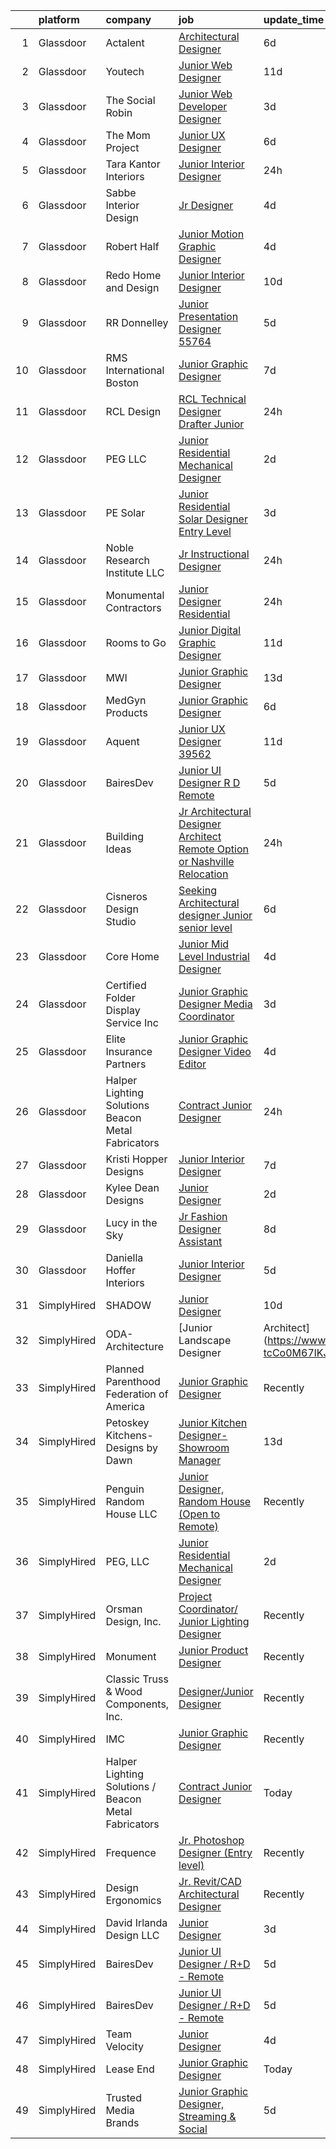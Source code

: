 

|    | platform    | company                                              | job                                                                                                                                                                                                                                                                                                                                                                                                                                                                                                                                                                                                                                                                                                                                                                                                                                                                                                                                                                                                                                                                                                                                                                                                                                                                                                                                                             | update_time   | location          |
|---:|:------------|:-----------------------------------------------------|:----------------------------------------------------------------------------------------------------------------------------------------------------------------------------------------------------------------------------------------------------------------------------------------------------------------------------------------------------------------------------------------------------------------------------------------------------------------------------------------------------------------------------------------------------------------------------------------------------------------------------------------------------------------------------------------------------------------------------------------------------------------------------------------------------------------------------------------------------------------------------------------------------------------------------------------------------------------------------------------------------------------------------------------------------------------------------------------------------------------------------------------------------------------------------------------------------------------------------------------------------------------------------------------------------------------------------------------------------------------|:--------------|:------------------|
|  1 | Glassdoor   | Actalent                                             | [Architectural Designer](https://www.glassdoor.com/partner/jobListing.htm?pos=130&ao=1110586&s=58&guid=000001837dd6e08c8948ba4875561d43&src=GD_JOB_AD&t=SR&vt=w&ea=1&cs=1_813ecff3&cb=1664263578120&jobListingId=1008150341778&cpc=2CAED5C921A5F994&jrtk=3-0-1gdutdo5ekcnq801-1gdutdo5ug2q5800-6ae825e4dc959fea--6NYlbfkN0ChYVx_I3yfZ_JDY3EFoivtqvi_stwnZ_kRt8Dowt_l_d1ydueao4NE-oUleRJ4yhh56wyBkL9KMuYlitjaLWE2ZZGiL3u7YuEwEDyA3KTh35aSuV1Sjr5EAzG_DLVdwJSqeRT_fzHcFtp7RRyVAaZASQZexhv3GCtAuiBPtKJgxG5S0YZhQePyVKTIO10pq_I0zTAnD5ockT4VAXzFrKZOqztQ4GGrfBa3chlXn8SHP9u1bBbrUJgq3MUxYsjhTWLB7-iXd1_HVDj7timMWfwf1kuwSqDIozTmxmhCTmscI3bPxO68YB8deQAATGlHhCNXG23apP5TZRx7E7mQF6VvXPqcwrLVKrd5scEuqeEwZKWPvS4RGLwVbHSWNQDkKOcgfCauRfj0jUKq3Anc6k8OJc0_5YlrBDW6PIIM91WXde1-8iLiA1_yvHeO8p_MtjXKA6dtxtuUZWJ4Ue7j5-Q4iK3FoIyfsOARyiAhvlJYrJpI59Cp9tDkZnuAWgBEGTtJJKxU8FC5oLz_RguyT_9T1sStLfKnaWFMcGFanFO2ho37wAB3VyigHKWYM2pFaSk8kwKqfrWdbbV-er7nn1xFIiw1VQ9Cb4AL3jiNNZ80l4eS_52jEb2YHrkQF_xpcxXOu9rq9oBzBcc3QzMefkupRg2e18VnGeG5WxMaH9Ov5a7wBmqg72IbPzOJ5yGCoqfU64medWae3Rdqf3qJ_Rp735IWJbtXY8v4Q8Yu8L4RzqdbNei0PINraVdWml-QY80ZNZNMqyyw91eNY3NfrOTwawcB1OU0vnM5jCvsXYDbdqPhHBqcwtbE06wAONseej9fisReIKar2DZ4gwjtcRBAOc0rj9es1u2q_JU7gLKkym15umupbTWDfjgEqCArSTxpkhaTFNmogptTAw4oojIG8cLr4jtKicqMNoLYkRHuAt8QrudiHTIJ26vssBqS4Zi2UAY-R1TH5dP_5mmCAGci9dN5M1JXGBU%3D) | 6d            | Seattle, WA       |
|  2 | Glassdoor   | Youtech                                              | [Junior Web Designer](https://www.glassdoor.com/partner/jobListing.htm?pos=126&ao=1110586&s=58&guid=000001837dd6e08c8948ba4875561d43&src=GD_JOB_AD&t=SR&vt=w&ea=1&cs=1_dc43bd37&cb=1664263578120&jobListingId=1008142144584&cpc=2CAED5C921A5F994&jrtk=3-0-1gdutdo5ekcnq801-1gdutdo5ug2q5800-d5ae73c5507a6bbd--6NYlbfkN0CIYR86DE_j-W8n_kiFTReRw2PfKLlNME9OJ7rpIZtr1-gBkTF8If_0sThYVhjyv9ymy3K17swNAuDIIYlCM6-kFv8Yg2cpTnUpYro4UIuruUCSwN2SbJi34sxCT12uaY519aMmi1tUohSzbVeajlGtKH6WZqrNjVsm2Gdr-ePEw0s-6KeKrWna9gec90NHC2coQk0H3Ghu1KtIsNxjShpcWJlwvPAuP-_aveCEz4ur-Usx1yrNOMMaGj3duqh56OaIzysJxaWTNpmpBBDQFfy9MZhSjCS9CwAFWZOR-2X1oKFyb379X0wlpT3Yqp1ndj3rzIYKHzkiX60fk98QVYNn2VyWFA9cMyEFgI2QVwxzypmYmBlIMpTTlWhsg7vVIJjSHOLP3OVJKCNm6tOvIRchrN3fdZ5WL6aBam3-zzfACfxFH9XcCzZXqX_49964kwVzHOirJJWFE5hrMGUwHjSaoidpB9_idiQ9UdKRIAPrd2-ZyfGWLGPaaL3mBIprKxs%3D)                                                                                                                                                                                                                                                                                                                                                                                                                                                                                                    | 11d           | Lisle, IL         |
|  3 | Glassdoor   | The Social Robin                                     | [Junior Web Developer Designer](https://www.glassdoor.com/partner/jobListing.htm?pos=117&ao=1110586&s=58&guid=000001837dd6e08c8948ba4875561d43&src=GD_JOB_AD&t=SR&vt=w&ea=1&cs=1_ce55f182&cb=1664263578119&jobListingId=1008158385207&cpc=FB7E4A1762AE5BEC&jrtk=3-0-1gdutdo5ekcnq801-1gdutdo5ug2q5800-a4700ca198d49a1e--6NYlbfkN0BVEiCwtio_zq3mOGmhG3aHdQny94tlzy-k67z9IkphDraalBvzlH_uzJy8THcCVP2waJSd3yiwSETxdtK4p7WGdYe6iEdQIgLTJgRkgtmaAG-Ira_mL4q6O-3H-ODYq0f377Ah1rO660J0oLi7zvjCMqIM9s-nWo1gLlJP3or2dewY9edJ01451bpvce_yHEf-5Yhug50NZt644rba2YhI6MgvOtQHNyoPXlD_ItzEzKAHA4aE_MEY_DKC8n9BrNnbqZbxfi3A93fcIBofmEsu4-NIRhY-cBQsxNDln46bcUL0fPhuqLe98ksjxoTFjyvNC5rFP8BJUlJBlmiAEaPXF_iAJSGoDf5qXsEKx2XFcbzqqGV1UXY39ufF4dBlmly-4X1qPt7u-M3uMsRBfv00J17hX_ZXIb1vDSC6ZjCfh50zR8vEq7H8CmOzRSTpvXDR88EPcR0j2UzKcPoB0Re9i884q-vGWQx8fXuSwPB1krb1KzbxtwzMuZuTPXzC-4_jhE7VMO89_0jpX-8sPpkC)                                                                                                                                                                                                                                                                                                                                                                                                                                                                        | 3d            | Dallas, TX        |
|  4 | Glassdoor   | The Mom Project                                      | [Junior UX Designer](https://www.glassdoor.com/partner/jobListing.htm?pos=128&ao=1110586&s=58&guid=000001837dd6e08c8948ba4875561d43&src=GD_JOB_AD&t=SR&vt=w&cs=1_b4471f16&cb=1664263578119&jobListingId=1008151603612&cpc=155EB9D5185558AF&jrtk=3-0-1gdutdo5ekcnq801-1gdutdo5ug2q5800-c912d4f4e83fe496--6NYlbfkN0BDp_epf89aHDQhKpPegNJQ_ldQpEFZQsM9OcONMGxWx6pU56EKHF58QjVdAUvn2gVSjmKyGigpfFgmHeZXmW-mEEDGE6Ox4CyQhyk1ortjrqXAufJxShNQZQOFiRnUk_rA3kCJbXHS5R_qRsiJkrmFgbrE1tOS-qpJBrhPsgGopv5IFQas8Nc-rZRAjxeHid_wrfVTzeOLrdDZs24mCaWYkYc3C7IGEYVKr3e_bDvkvGq5jebJ7L3RHR4cM2r_YlmolNRnOYa5rtuXpM_QtXy3zh5hc7ch7DsWg-Q3mJ7tHm5zJmLnWjvO3QlhoJM6u0N4sHJhqyON_EhiSQkCj38PRERC8UXw6ik_N1dayFicU3lBn96AJv5u5ixBRvkqFGGrP_rH-dRdIRw9DQfKQznJnjiTDnhGP_WiGBzxPWOwLomQl1S0fWNHKNhn3isoamRQ0CmX8BizSaU2Lmcqat55u8pqMjLAy1crJ_D6mTMBg0doBWO9M2kulBVw1Y7c5DubZALpD-xOWqMUunkxaOUa0oDdyt6RHJwKSTkCUPzcvXhGiLRkT7jYfcgnqBQZBO5rU9ZcoximAR5gu8-n7UZ9)                                                                                                                                                                                                                                                                                                                                                                                                                        | 6d            | Newport Beach, CA |
|  5 | Glassdoor   | Tara Kantor Interiors                                | [Junior Interior Designer](https://www.glassdoor.com/partner/jobListing.htm?pos=108&ao=1110586&s=58&guid=000001837dd6e08c8948ba4875561d43&src=GD_JOB_AD&t=SR&vt=w&ea=1&cs=1_231e470c&cb=1664263578117&jobListingId=1008163322110&cpc=DC9BC4DEE5BC1459&jrtk=3-0-1gdutdo5ekcnq801-1gdutdo5ug2q5800-92309ce1225da9b0--6NYlbfkN0Bzkuy17zoNwKMVjyusHhR7JNYo3SmelKzW8jp1Pa4Tk4P-4RjMLb07j6D2SSoYZxupW0dYsXVx5Z0Awj_RhnJdjwMH4rjphZAJZQYBKUnrLN3vqH8YlGVYBc8i9edxTU5QFwGWNMIdUnG6da7RCW6qrcwak_SvwEoqhTGxljwxb6Ro2MW5k4k99lwTx31EYGuTxz49pMbx1q6yil5kt3SdmY_zydPiMN5BcpyZLKQaod5QfYApuZVmvS2JU1CpXSq0RRO-Jet4jXZPM0ZE8isHMFE1yBdxhkrPc1k-OWXqBnLkIPn8CxCgEu2-m5kFhFaVKKVOhdozLVAwqIyrAwJDJBdD0fSy-JS8JYCRWEzOMH0Qz4gn-ATBBLO9K3mCm6QfqP5MT7rx2xeo9Pyy-M45lrXIaW3xQjIfsE6QZzbfr9ZrMyN-oN_PVL9Az-ngIsqUU06JOMQpMiD_am8AnqNFJzDvrqyJ6OUcpRxu_k6y1kPdKEVLKU_3dpADg9mTNgG_AUif-MY2PbL0sjGzq9Kd)                                                                                                                                                                                                                                                                                                                                                                                                                                                                             | 24h           | Scarsdale, NY     |
|  6 | Glassdoor   | Sabbe Interior Design                                | [Jr  Designer](https://www.glassdoor.com/partner/jobListing.htm?pos=119&ao=1110586&s=58&guid=000001837dd6e08c8948ba4875561d43&src=GD_JOB_AD&t=SR&vt=w&ea=1&cs=1_c8a18ee0&cb=1664263578119&jobListingId=1008156769715&cpc=32EE424DE2B657EB&jrtk=3-0-1gdutdo5ekcnq801-1gdutdo5ug2q5800-802a0a0d152a9f85--6NYlbfkN0AxIUIdYHsmumsVL_WhMqlGfzrHRwbNMdQZZVpzM1tR51ApzNbAFSCClQ29W9kso3dIsd_OqV0EOq_30SX-_NdrwFqohHWVdWC4O-SoO33JjqvdG3plnAv19beib3n14EIOF3z9Y7IAgZQTIuVfdGctRA7MosyNNRUgzkBjzgey2jAgKcnE_osz7TlWkmCPPqYwMc1z8PdzA6CiwQ7EmaLA1T7JOo7TLnQdwdnMBNRjBARd8FArePII-PJD2Gji589DIFQt37V8O4YmHWcefLZct4uMsDUxdcSWodDK4Ph2wWk5TWFvowHN-USGeSLn-OrFjSiP51CtECAaHFxK40pfAC5uw5aUO7cALGly81a4Zw7LZd2PjWqAKgJ8XrNEKOj0YNZkBdjwc7VZEHP2FFM1prQf-hmxLlOCgNCvTsk0mcQ4l9PnShGOgzbEVX4gHCJ51S_DWgOKnNre9XX51j4s7Y9wIt41rvet1JYa6LCk1kf0Lfn8qoTKIeUNp5Fjvzc%3D)                                                                                                                                                                                                                                                                                                                                                                                                                                                                                                           | 4d            | Nashville, TN     |
|  7 | Glassdoor   | Robert Half                                          | [Junior Motion Graphic Designer](https://www.glassdoor.com/partner/jobListing.htm?pos=129&ao=1110586&s=58&guid=000001837dd6e08c8948ba4875561d43&src=GD_JOB_AD&t=SR&vt=w&ea=1&cs=1_0b7b615b&cb=1664263578120&jobListingId=1008157147369&cpc=47CFDC01B3F81FAC&jrtk=3-0-1gdutdo5ekcnq801-1gdutdo5ug2q5800-ffff7d647b1a81a5--6NYlbfkN0CpzDdaQkua3np5pkmj49lKioZwmwxQ-yx5plwbYmV_My3ZZxK2JCK7y7YJJGYa-f7Ofk-uXnkD0wIKNxdKSTDZT-W7LOjtrW30Q5orhBb8K3k0N3yJdeve0q-jqeEkFfrYKhcMVkR1R7r1WDGgTDfvrYUCmR5qUX81GsADdhrptdr2_dHgEajbghHKJcW2qINZgfweBjt-yGduWf4X8ggok27DoNZwWuWFtlMuZGrelyvpsC4PcbmR5Fb89kUckcaJE4v8GQdXu8YOSgqHJYpMvVo_OtN-BVGfdlzutyfBP6Jsc8mijsjr5avTVykHy8WL1cpcIam_b3G9ukVzWNMIhtr1sB4MlbERuvHNC0g98wDEEw_tsUu8Xb8W6YeM7HcDCK6AeouVSUHKIMs17tWcpsmEzAV3Nzp3K91LnMEMF3oRurLi79sK_7qLh7Jq8lWBKMlC896jrDIpl5fZXRQjwVnlPWsojJdc8bJ9Z1CuEfkIfHDI1JPaTTP86QfaQAjDZo4AgskThdjDeYUXFEc_9Y4bMUDZ9b7C_AjU4sOlaztWyQfZXPGuxB3favcICT4mxOpgZ64zqg%3D%3D)                                                                                                                                                                                                                                                                                                                                                                                                           | 4d            | Atlanta, GA       |
|  8 | Glassdoor   | Redo Home and Design                                 | [Junior Interior Designer](https://www.glassdoor.com/partner/jobListing.htm?pos=101&ao=1110586&s=58&guid=000001837dd6e08c8948ba4875561d43&src=GD_JOB_AD&t=SR&vt=w&ea=1&cs=1_cb76ee6f&cb=1664263578115&jobListingId=1008145091301&cpc=3BDFD099D8AB9A68&jrtk=3-0-1gdutdo5ekcnq801-1gdutdo5ug2q5800-27b131564f567590--6NYlbfkN0BKgzQyzTF1Q9mOsR1amaS-juVGLjHt5Cdom-gEF9y-xaA6VVL5_C6wiD8IfYGf7161s0GItLI1HYe_j6cPtTMqBglxFuTYQ0Mc8sMCK7-dv90VjUlpQsL5mq3a1jLuQalQBHc_qf9qKU6nnHa9SuCbw_RM9yIuUd0fGdzNXWx_P3L4ZlimqP13mes8VxYYPFK-6TZo3oxgiIB9dMnJOL5pxDuFx8y9skyoTT8RWm-sIr0A1BNTWFk34FwSdo7vlFevcBv3_V14iqVaiOr6YHAyKnWAHb2ZX6vrq9zF4mqTHpSIOtM6RNjwEaS1bLrGgJM4j2UF6z1uLvqu156ImBrNHN6qjjFn5Dx8dwwgSX-mGmGItywm1evwYo_Wd0mCaNDtezxJqFJdFNh1Q2W-ZdYGR0caJamLeIWmGBLIKRmvUm-w0YCkwvZpyjDkOT1ESGwYsb_X9tWOIJk6_vPBzNmho5HSXyiJF-mjEUEJc3MDTCQjgJR3V9P_rrfagAUH1zyFiaoOikpH-ws9IXeZwfrX)                                                                                                                                                                                                                                                                                                                                                                                                                                                                             | 10d           | Nashville, TN     |
|  9 | Glassdoor   | RR Donnelley                                         | [Junior Presentation Designer   55764](https://www.glassdoor.com/partner/jobListing.htm?pos=115&ao=1110586&s=58&guid=000001837dd6e08c8948ba4875561d43&src=GD_JOB_AD&t=SR&vt=w&ea=1&cs=1_0e982683&cb=1664263578118&jobListingId=1008153852550&cpc=6FC5BA77C9A4CD78&jrtk=3-0-1gdutdo5ekcnq801-1gdutdo5ug2q5800-b7ddb6e65827fa45--6NYlbfkN0AD6XRjWzGsYkgq3cP_nmG8Ct3d_1eRbAqPP9NkOlY20LIafsXd39kZCKTtq2QNTOUo4UID47NiHQqqfRL7wR4oVwqsLIYnIEZs7TDVD5ZXBGM1_YH1ku1aaOQNRNq8dNWQk0YCwD8_buRHeIpdCamzeFP-cSx7JWGAZ6p-uIaM3jVIJkZfcy8rgXB--r4FAU9bMCgsFxasyaJP_DwOhuk952SVYwSj2mporukgdAwn8lG3HoZvDnDQCOoc6MLFQqV-aX7dHt600q1ZD7MHIRh5cZe9mKSD9Gm9oRriMykgfSnckzGeofDso3p8wyB7bymSe0GgX7Mkc4AXS6Hr2cjmQWkov4a9ld8xBruydg9sCfKld9XESs_cZL_cfQ-ChfYxQHhJau5--2atbVRG4Aft7NiplVsMXxjefVCuZbXjwTZ5RVzsn5CJ3W32ADA3iBY5SuEZTbHmJdB63GNVwtKzppOSiDc2LKVWTsXKLE8cRcd1SsTmuD4msccG2mm9aHe9itWTzWk16RUM5CXgJhM8g2xpJgSxJm4%3D)                                                                                                                                                                                                                                                                                                                                                                                                                                                   | 5d            | Phoenix, AZ       |
| 10 | Glassdoor   | RMS International Boston                             | [Junior Graphic Designer](https://www.glassdoor.com/partner/jobListing.htm?pos=111&ao=1110586&s=58&guid=000001837dd6e08c8948ba4875561d43&src=GD_JOB_AD&t=SR&vt=w&ea=1&cs=1_904c2b89&cb=1664263578117&jobListingId=1008148800174&cpc=3E251C7E648E8D76&jrtk=3-0-1gdutdo5ekcnq801-1gdutdo5ug2q5800-ca9356081083f44c--6NYlbfkN0BHIfC1zsKGIu0R3teaIu8liT7fbRNLaQeDQfcPJweUK3vTeD_DK7dPD5oU30TWVpranicL0-EhqwIxYTZjSviP-kjl32SA6e3iMdjEfGO2xtlEY0EEB8p5LJmH9qZpjsKI-xVm-5u6yzLEDez-zZX9gHK0-RnAB1fNv48EZbcPHG3Z8GXEc2WyhuWnRVCmRGojbpRcC0t8nGq7lbsDkxzZRLdkYSILYsZ484ZhQlX-G5Lc-B9_pV1aDbnCN30_nHArIipYQTHFIaRuL-YWEcR_K6QhODeNmv8MKrr8cw2MTCY15JyuVGDOMViNnHYS3ABtoMum49eZrhRKX7KDBuNZRn6dCK4nc9MRZmR_mePWW_pxMNRqq0pWGsgPqNv3R8r6J2kwbHuvPtGho0a8k5jpx80lTrK-hupXM0NSsrxEPSBJ6YAITN7pswOs3KVtyHg7dy9WNnjYiUfVaO9huQqZVtO-bMJqyckFVwPNlgHWR-UFvAF6Jx_TQ1NhHlOr0RcUfXSDnDvdEfuKGCuLXiVt)                                                                                                                                                                                                                                                                                                                                                                                                                                                                              | 7d            | Andover, MA       |
| 11 | Glassdoor   | RCL Design                                           | [RCL Technical Designer   Drafter   Junior](https://www.glassdoor.com/partner/jobListing.htm?pos=104&ao=1110586&s=58&guid=000001837dd6e08c8948ba4875561d43&src=GD_JOB_AD&t=SR&vt=w&ea=1&cs=1_1aa05dce&cb=1664263578116&jobListingId=1008163344577&cpc=608BEFD8E68346F1&jrtk=3-0-1gdutdo5ekcnq801-1gdutdo5ug2q5800-e560e4450cd0fe74--6NYlbfkN0BzyIYrTMR_AjNKh_kvAG8N613gtHPANQ3sdLTkrtBd-2J63-4kKu3uvjq0tfkdb5rkeSRZq4FEAHchn_3U7LM5ydeh54H4F__7mqyktD46r9tAyCp7N1oSAKlKZawqxhSCqyV06akHgzXHPiCOEP5IU97Kxe61Cew7RyKckU3NwJybJQ496DN9rH0cLJjzpLvU8ahGZp0Cbs4qUkOA67bPTFYqhZnpCBH1ER5ywZb-dkywjf1kmKN83NmV0VR9e6579U_poOg23SJkuccxQrpFvn_SI6J88N4oVGx9dbA4e2fLTH31RobjQOspg5MByq_OdFTUGN9umX2isPct1cpyfQSikgJVKR-Dg9phdHsLeHjBesyzASZgdqJ-zuQZRh68yUGR7ZQIy0G72PcAMWKMGWUDBkEHcPl5P0RIG7-SkXpgJARU9tlvEg62lpBej4pmSpiIzjKZ2RXSDHlGtzk_Rr58oCtDg7nFSszltdeo9Y0j_IG6ziUIc8rnsJpfEQVxlBVUOXA6Wl1FEhsG3zDe)                                                                                                                                                                                                                                                                                                                                                                                                                                                            | 24h           | Seattle, WA       |
| 12 | Glassdoor   | PEG  LLC                                             | [Junior Residential Mechanical Designer](https://www.glassdoor.com/partner/jobListing.htm?pos=107&ao=1110586&s=58&guid=000001837dd6e08c8948ba4875561d43&src=GD_JOB_AD&t=SR&vt=w&ea=1&cs=1_b0be06ba&cb=1664263578116&jobListingId=1008159795021&cpc=7F925F5888094D6A&jrtk=3-0-1gdutdo5ekcnq801-1gdutdo5ug2q5800-52592ec3dd3a9fbc--6NYlbfkN0Bl_RD1BvZd21MySKotSpOIGYuChdo3SYsh-NCBINrybEBJ-xdGMWvketnvR7dqTp5m9jcQQwJir7W_q0feF80R2MvjlMa3iPypTo32-6ieHHkfvjiZx4Vsb_MHS6xuIzXyI63AM1_Kw_GcvoDeio0_hd7dRpBdsnA9oEZ1hlN3GTfyvsTvH-xDthWt9s0ylTHTJYQgdVWROwBT9vn49Fyy7IBXWI_csnb8w2256tacGAF_7WSLml9_rGCDXo0td-OiStB1syEwPN8bfXJx70rS92P2VWenLf5ByPKzMWk1AWcN2iITw7ZjLPPm5koj_eQjeKLQt05E5LZ6PC58CeQvDSMc8_R8EWwGBDCIs8BL68Ud9bK5RDUP8yHpEzukS0eDywfrXktMBijjxfMN6Vy-FRrpZINBPFWKu6TTiR22vh6VuyerOv0zPtjlIvFb0HVzD2tF_J4TVGbPFAd3_LbjAEx7csdh_xwLLfI04GDJBPjdew9oaY3P0kwt9fk3WHrc_o8on1ltP3ncdMgmGTczbZ0wOvQSAob0YaEam4Pyw7a8qqCZyHus6gdpBhN8KQEaxYl75GcTgj3x2YrWaWbA)                                                                                                                                                                                                                                                                                                                                                                                               | 2d            | Fairfax, VA       |
| 13 | Glassdoor   | PE Solar                                             | [Junior Residential Solar Designer  Entry Level ](https://www.glassdoor.com/partner/jobListing.htm?pos=105&ao=1110586&s=58&guid=000001837dd6e08c8948ba4875561d43&src=GD_JOB_AD&t=SR&vt=w&ea=1&cs=1_111dfb04&cb=1664263578116&jobListingId=1008158780452&cpc=61559BE6E921F6BF&jrtk=3-0-1gdutdo5ekcnq801-1gdutdo5ug2q5800-7aee60b667811986--6NYlbfkN0BNiKZjcto2QsmWSs3Zb5fxUZ5g8xEYMXsN5B2qoLTMAgMjGHgVRH-4WP7KDhsUAlLTa2UZ38gXYG8m6F_35Nex8kWOO_-tWLY8xiWxkL4x53amJoXsS5WoIT2kLVLte6ak668cxHFIor3XtfMUjDCwf-w34X6Elucs3WwjglaDPgfrENXRQ1yArBRbgPm4KzYwyPECoY7lwOey1hd3T-TwtOQNJZlB1YbpOzHbXSL6yHQLLBAgyEH8wFVBN2gK152996CMnzNXZiUv9k-vkyEOIVSNJdbxAKz50x8azJicIkaphZ1QRcmtBhiGssps72NJ29B9BQnjJqVMCsDGwgbpL44GlCbB_4aSLljGcKqMn0mtXYT4uoo9Frr-QY5R4c7n8utNyYlR42vNRStOajQCTHdGhwhQ_AB8ZN4j9_Wf3aNl0JjxqVU-0EchJ65DHd3IVoHZVhWifwMnadz3yRH1AzH5wjFHGDqkVVxb06QdAGp1cnM6Tj5A3xq_ecOP_YzoUVlnqLKVgdXPCxqTQdEb0cpObXlNcFzqWLvJsIm0kvN44XvWtecx)                                                                                                                                                                                                                                                                                                                                                                                                                      | 3d            | Tempe, AZ         |
| 14 | Glassdoor   | Noble Research Institute  LLC                        | [Jr  Instructional Designer](https://www.glassdoor.com/partner/jobListing.htm?pos=121&ao=1110586&s=58&guid=000001837dd6e08c8948ba4875561d43&src=GD_JOB_AD&t=SR&vt=w&ea=1&cs=1_ecd1a93c&cb=1664263578119&jobListingId=1008163838555&cpc=9FFE37255B2C047E&jrtk=3-0-1gdutdo5ekcnq801-1gdutdo5ug2q5800-65b193a87c4184ad--6NYlbfkN0B77IjMi85O3fSRyFRx7hF5ozgaDuf9JHo1-2f8PsCqNuGpDFkZvKsbt5qOzKiAesFYP1aBmnLokcKx5Ke5_uZu5Xk0xHbLj34TxZ4JU3iBgQKXCX10ly4L8cRgEDKDAuYBxbnnz0_J3onhlTwpPUnu4Pfk44dY0kAQCl1I-zj2iAVBhJCMsxlzbjWXR0hHkeL4l2Qdh1ZopiBFMZsdCx1K04hqxhiu3Og_ptuGr431oUy-vsBtMfBKxi1vAXaFuUtSbdZzq0zcxm8AZZ8az8lIsrpW_CL0Xb1QmTiYN5f6ANThOKSNpBh2UZN8pIjKvG8wT9U-MyLg5Y7oKqkZ_ubfsRIwfREf7OTe5Z6xHx_TF1QssnpRjas1C1izocc_Y0o03bMSuVMb3qEdDbc5ZbqW4GB2zcr8g9-2IV9GtbjOr2w5T7_7mi6JaTzN_sHzMKLJ7c44IF7-GzheJ-uxftC-qsnGpYYc5PoWEAoZZkf57hYzCmVVqXVNr3CQayflj3hH8woIhRLEh2GIasrAvOSu)                                                                                                                                                                                                                                                                                                                                                                                                                                                                           | 24h           | Remote            |
| 15 | Glassdoor   | Monumental Contractors                               | [Junior Designer  Residential](https://www.glassdoor.com/partner/jobListing.htm?pos=112&ao=1110586&s=58&guid=000001837dd6e08c8948ba4875561d43&src=GD_JOB_AD&t=SR&vt=w&ea=1&cs=1_08cb9aa2&cb=1664263578118&jobListingId=1008163071716&cpc=FDA93C03AE7AED37&jrtk=3-0-1gdutdo5ekcnq801-1gdutdo5ug2q5800-30fea7ad54169ce2--6NYlbfkN0CUtbNglqxYUVTfco1bNyJwP9k4ArLccKKdd4sZqPIdJwvy6AHzznzXGuE_eoFwc2dMUNW1Hf2YCuwN8EDr3OKxpjHoMxhUYL2iUPIvRTESYogwxWkZY2ZeFrE5TWurBrjBjG7kE-_1th8m0OS8_ZmmyuN22l_tMY8kRH6eRc6ib_4EcfUj_A-zqOYD43Ih6g00i5GztVGKNzPtZoMD2wEs1yy5jqwKGwEHZDVce8fP-gBmcjQPKuLiB_bJostSn6A3y9-WPhKicoAnoMKQ5wAU8bFruVnbaiBUb2QPQYtNkek6XdOfOS3wjgBhqr10YvgkMRsDdpqSIplEvAEz-yvscQDJ_9i6pDalXI71NLXEpw8Y9h_2zodOmrgheaLxm3OKmSwvjmAA0D4eMOl7bcobZcGogy9Xjh7s3W1SbSwVOF4b5wAzZjtM1iUmn3aivIpos_NDD-1WzSSEzQP8JXgJbYB6MQuP33Pt7Fu7p9HiC2yeZmDdwF3zc8ZBq-Z0Kz2Ug4yfqHOQsQ%3D%3D)                                                                                                                                                                                                                                                                                                                                                                                                                                                                             | 24h           | Chantilly, VA     |
| 16 | Glassdoor   | Rooms to Go                                          | [Junior Digital Graphic Designer](https://www.glassdoor.com/partner/jobListing.htm?pos=125&ao=1110586&s=58&guid=000001837dd6e08c8948ba4875561d43&src=GD_JOB_AD&t=SR&vt=w&ea=1&cs=1_4db1b959&cb=1664263578119&jobListingId=1008143964759&cpc=AC285F3A3ECA6BB0&jrtk=3-0-1gdutdo5ekcnq801-1gdutdo5ug2q5800-513484cf8b2e4c4a--6NYlbfkN0DQkrWslipYdAKKBYyyAy12PZe5Qif844XZvzAwxKbcyIRxhdHaqMzJraSVoY3LdvauUZEWbnwVE8ToBUB2cKJJbPlaHbJyfpnVnxKBHSm_IEVCQlv7BX4AsCJJhHfZLy4zoEZBaGV49v2A-bK3e32X0mgbAIiBcRRUiGgDCOwr6OygGV586L0NFccQnJbBNQ_CikUSGV_b8QEZIUX9ok63UGQxyHRaJXs-0YXVgfhkCIXK1bbiUI0jlHC7CVBNTEd1v-3Z52Nhcjn2JLwC8taOK0KnNsHkEy5cLVOlJTVSpUNXDLtkluQLQwvOPr7D3mGz_0DNK2aDBmhtiPEJPn91wEoa7tdBa_LbzKbXQqyWYPfN62MW7bU_su1xQiv6KSEWtSk_MV2S7arDUio4-l7LNc5GdyDmz89xzg8SlLiddcTIW8UkghqcS4tDSbfDI0ChEKVNQ85AAkN2qVCrBkEH4ezmv1ewKct7VLIs7ipdBatdzYQKrYxCamQs2xuQRW0eZe4KfJ_1zji8O7SZotU8BEr-1fvj57zY6ShbjY9eUCX7imrP5PnD)                                                                                                                                                                                                                                                                                                                                                                                                                                      | 11d           | United States     |
| 17 | Glassdoor   | MWI                                                  | [Junior Graphic Designer](https://www.glassdoor.com/partner/jobListing.htm?pos=118&ao=1110586&s=58&guid=000001837dd6e08c8948ba4875561d43&src=GD_JOB_AD&t=SR&vt=w&ea=1&cs=1_dc96d76c&cb=1664263578118&jobListingId=1008136738366&cpc=B63DE67CBF13A213&jrtk=3-0-1gdutdo5ekcnq801-1gdutdo5ug2q5800-80280fc8e6f9ad5d--6NYlbfkN0DfhRLDY5E7BVY3xhBTAobuSaZ3WR2SqAJ-w4NHeQGDZ_V54dt5D1-9WlRFLeU8RqEMjBOw8351TRXzQyzY8WVC7QHypOCZEHJwmMQvRyHNe2wzz7Mw9q258_kOoaNsHfiZ9S_F0aMw6twn8NOczlGE8SMexJ1-AUv_XoHw_-p5ZuFbriU96H04G6CesF4Noq9c1XtaSooYS7VnVRmSolNyRAXnDo8VYzSgK4elh7uoiORiIRWIm65HL1ovOOwqA30DQhtIyMIQfmY5GQnc3lBw_e2A6-HnaHAqtoSSCXpeV5bdobn6Uybb5B0HzExJ-_nl3F7i2l7j4ix19oE7mYwMpzujfi_5-vgZT_IVb5leNjAavGyyUk_aQJNz4CM6MKe26-euYDiB5JKO60Q44_N0a0vggZpPfKgF3Tts0nj67psjDMJdxLkPDHWpkimP839q0dQPzuVPPxgHPi6Zp_gt5NiT9aNa20VVeWiD-J2pau7D_j64Iwtcylt1gd-VLCWcDhf2Fil1BxkXv4qRyDBY)                                                                                                                                                                                                                                                                                                                                                                                                                                                                              | 13d           | Houston, TX       |
| 18 | Glassdoor   | MedGyn Products                                      | [Junior Graphic Designer](https://www.glassdoor.com/partner/jobListing.htm?pos=116&ao=1110586&s=58&guid=000001837dd6e08c8948ba4875561d43&src=GD_JOB_AD&t=SR&vt=w&ea=1&cs=1_71c04974&cb=1664263578118&jobListingId=1008151771566&cpc=3DB599BF2F4828F0&jrtk=3-0-1gdutdo5ekcnq801-1gdutdo5ug2q5800-83f383e228e3d334--6NYlbfkN0AXgPBnfmyBUaToeAm2KseIYRE_P4CYPqdCSnpvnEByI5bJVWjtzG6L8_D6J9q053HouluPR6OGM-bzjeS_xEv277kKl1Rju5hWoz9emmpdZcz4QVVmeVGVjpBuRGeQghjDjQu3JsyTD4Npt1vDVY23pZqJfjMDFvaYBLKokOBISCXIn0G425oXAqPTztXCcmgz7d9Yxo8kN-Z-gzpwLIHzQxvHZ4qgiodZR2wRvd2OF07RuFmsFxGDTVuCL-FB4DUsNMoFRLnsKzT4JEzKNd2-XUHB6V7LAi5G9f7qqWmW_rA2ZpIhWIDxeQyj2Y20tbyZmq8mJB2Dl2VB4-DERx7uO7AYeKIXXiZfKaZd79OqUq6SJB0qvE4XTEpUx4V3QOOjM7ZeN8Az9Ya8ruC9cuwWYa-PBl7Hh1j8pgcMCKDV3AZABEZPx8vA7jsqKHABywb2iVvhhuCWy2qmZApErwQsekRLvizr8Z9YnUbOn3-Fchj1wEA-JEBVxmlGBlvx6rqBe5LQQ4svCw%3D%3D)                                                                                                                                                                                                                                                                                                                                                                                                                                                                                  | 6d            | Westmont, IL      |
| 19 | Glassdoor   | Aquent                                               | [Junior UX Designer   39562](https://www.glassdoor.com/partner/jobListing.htm?pos=127&ao=1110586&s=58&guid=000001837dd6e08c8948ba4875561d43&src=GD_JOB_AD&t=SR&vt=w&cs=1_fcc934d3&cb=1664263578119&jobListingId=1008143268343&cpc=3BA4CE39D5B5DEF5&jrtk=3-0-1gdutdo5ekcnq801-1gdutdo5ug2q5800-60d6663289edea4d--6NYlbfkN0DMrcEu7yrtATojKJA7cEzGQ3FdRGWLh0CZQInL4ECGI9gD0Wolx9R2EDT7B77c2cQMRQOZ1xQi8gwATJaMeFYXO-vAbsfBUomsQt7k-RDmrDJoQ113Qu_uPDp7nmZmS5hzAkgk13Cp27GhZwqqilOnjEifrkJUyaTiM-8FdwIlMjUqlaO9X9LRSKunWnAsCCSpKvKRMTlh4HP5cgy7Px4OQGm6aPi96z5h34hOWm5ccKlahK1S-B-U-ON4dbuAPbwB1lqgV62r2Bph6MU6oZeBW2GsgPFBJitPlfJsgfJZQvhIkExTD3EO4PsX4qM2M7u8tv4UpwlOYMrw_lNeCTGtI6gqx72JNfPEXF7g8E7G7g0ffp1Mq8VQw9_zqIUopjb2FAtpL9Ny6WTJSQx-APKyRaLzY4O5QDofqdCcYALo7aA9s1QT-7EHtSgD0rKW009eLTuggrrBQojVzSMGN6szZtx2pRKFyDI%3D)                                                                                                                                                                                                                                                                                                                                                                                                                                                                                                                                  | 11d           | Remote            |
| 20 | Glassdoor   | BairesDev                                            | [Junior UI Designer   R D   Remote](https://www.glassdoor.com/partner/jobListing.htm?pos=102&ao=1110586&s=58&guid=000001837dd6e08c8948ba4875561d43&src=GD_JOB_AD&t=SR&vt=w&cs=1_bc2786a7&cb=1664263578115&jobListingId=1008153488457&cpc=2CAED5C921A5F994&jrtk=3-0-1gdutdo5ekcnq801-1gdutdo5ug2q5800-22334d203f101bca--6NYlbfkN0BfEGkshao4EhrCCf7LYqKO8VNtf9vkQrewuI3DmTR_-G3zJxSBeo1ORWaJUaUR2cJI3o73wb8YKaLcgKq9WK8IYI59m15eV8vcglsZZ7ypdJc15E26d6NhZag-UM6mUgzEdNHISO5vO8yL995Y577DP1X9IU0A_Gw2Cg4aVT9LV9tARJf6xiWwkUmdzy3rAnO0z7GxPXteelpeBgF9zcjoPFjES8Rx1cSqToOP0baByqaOZjUn6OeEAJYp_OpjddA6koHNjKUmdsqPOHZABo2TTT1M8B1Ub9-k12X5Yh_sHu_0TZ9MJVmn8b2toHmLebrdioVA1qLi3BjV9qe9FYsu3os7fmjqtxIm2mpktCTgzz8VIhav0eOzkOoX1yf8NjBKvBNTyS9VGmcVtjOq7JLhc_Y4B7GM3MklyjZ0zdQv_32pRZ0cizaCWDorAfmEyZKH43Qd80CL0REGm-oIPQlaK0qoN0QTDmvVJhFOd29WixcZa8Tto3x76DmKThT9jIHgBStuhxzoWn0X7zwIoAkflynF3ImsAwsWeq3mOjQVFIs-payUdDapMX3IxZyUDwg6kHdM-n_nDFuV9ZDHWWCd)                                                                                                                                                                                                                                                                                                                                                                                                         | 5d            | Colon, PA         |
| 21 | Glassdoor   | Building Ideas                                       | [Jr  Architectural Designer Architect Remote Option or Nashville Relocation](https://www.glassdoor.com/partner/jobListing.htm?pos=123&ao=1110586&s=58&guid=000001837dd6e08c8948ba4875561d43&src=GD_JOB_AD&t=SR&vt=w&ea=1&cs=1_60775633&cb=1664263578119&jobListingId=1008163572595&cpc=F4EED0218A761C36&jrtk=3-0-1gdutdo5ekcnq801-1gdutdo5ug2q5800-3a5a34e2a084e04f--6NYlbfkN0BoeN8o2TtYIymYcGb3iHz_h7Kekt3ZVqOBcUvSGCcqpf3gzUKVVPL2BU2BGXtNI0V1XHDcQo9TozjBJ7BFJlq8j-Aw35FbXUPTC6_EZWVt-TA7knMa9YGQk5reAtaLfzS01RP_RMk1QjvxfzqXC_qNP4suToMrSCTBwSZAyXyOg03zp1DSY4Vz4z4wbGhOBSkwQY7eS0-4CxgM52-V8EP_xYWryrs6htd1aDj9MWX0xoHnLknClxmt-WptmmQ7UQHVSWvwJ1B9Eir6qhhN7m9fvzFpRNzefUVHPdqFrORQleERq_rolXjvFgdudWQJjgQhpSABFEIyGAudhuY5b62WBsyeeeDExT-oScQY8oK4horyeulHZaaAa565H1ob45zG4a3aZx8EbMQS90Yasg7FGOG11Fyc8QQmBe-gSeByA874teQQdxVBVZe2wV4IQfQb7W8c282EE72-xh_usu8YDfGyFdAmEebX3P5shMiJ0M2_rZCB-P1bCK9ZQEgT7uE%3D)                                                                                                                                                                                                                                                                                                                                                                                                                                             | 24h           | Remote            |
| 22 | Glassdoor   | Cisneros Design Studio                               | [Seeking Architectural designer   Junior   senior level](https://www.glassdoor.com/partner/jobListing.htm?pos=110&ao=1110586&s=58&guid=000001837dd6e08c8948ba4875561d43&src=GD_JOB_AD&t=SR&vt=w&ea=1&cs=1_14ee133e&cb=1664263578117&jobListingId=1008151498947&cpc=96F8E6828E6A41D1&jrtk=3-0-1gdutdo5ekcnq801-1gdutdo5ug2q5800-b125df1dba400af3--6NYlbfkN0ACTeRvGRFS6hadW-07x_K1RnsIE8OdH4tufuZ5eRAiXiBMjpttGdYmpUBpFlrjK_n5HXsoJl9r3WjHe722kUDb6haOLq_R7SRi3YWLl-Wb77H5e6Pljaj9e2xfnnUknpUuAquHqGx_31vT_s-GwqQ0SWvKmE5yTLWExmrzg4NqJf4-eCY6QY_fUiQ8GoFPIIpzg86Xi1LJSOjAhANSaWhblV1EU5OEm-j_CYQL0oErZJ6KeyvH9TlBQIa_eRX46k1fLszgKkT7rdC0vS4SeAQCtVvDLpYjPhcY6uBkWQNF8KQN6UAsbl9pduHxghgmOi-r8xvBHOmK6E1MKJOYyu0Bpj6yML0ccMboQ0ehqLGiemPRaiRGynhl-Tk-5pfeiVK-_Zs56dPPKzysd3eZkzzKDdKU46UGsiRLP7IUMxiPLSW8donAptTEKB2o8IolnPcAcblmBEcmR5qsJL664KHT7pCWo_zA00tXenViCFUMvOqAtipzEymDfOd270RdjgBn3i5EVXOiYkTjwpnHBYY2Rvo8v3QrpatzxwdtzSa70ylubnNGNRRI)                                                                                                                                                                                                                                                                                                                                                                                                               | 6d            | Houston, TX       |
| 23 | Glassdoor   | Core Home                                            | [Junior   Mid Level Industrial Designer](https://www.glassdoor.com/partner/jobListing.htm?pos=120&ao=1110586&s=58&guid=000001837dd6e08c8948ba4875561d43&src=GD_JOB_AD&t=SR&vt=w&ea=1&cs=1_72505d65&cb=1664263578119&jobListingId=1008156590778&cpc=1160948BCBA38B5B&jrtk=3-0-1gdutdo5ekcnq801-1gdutdo5ug2q5800-626ca36a7bdbee6d--6NYlbfkN0Bv3BuL00Aja834RgiiAmOpNJI9Ln7tSjVxl8MWezLy2sN4lrFKydtuizsZoCWwV-S61gF-1oUn-Sd3L1bXUnEZjAAehKd39JoA2NQorIcg3pjaG_zRYwsT_E7Z1Yei4bTmJpNx8OWpsNunDDt1K2xp2EHWLTOmpgv4VcUkZEJNQ-H1R7y6E5bwISB65b7405rvEY7izd6UfO3CH1tRUdPHne13j4BYT9toOxc8AThdTi1QviIx4AIcV_53x4Y8P6uYPbcjkj1A2eqgHo0H4YWHqrIqgQYP-KlBPNinVZgBt_Ody4ZioL0LT7-plu7fqnywoiw6esZWIbYK3rrJSDZkveyp80m05v1jEIs7_SwMM05BdZerX-nLio_mVrpW2BkFhX_PCc0lzvf8KIT-z2Hu-VylDQLvLWUxUOgSen66yd5B9G6aWLSlEr45Y4IUDMRhdTIq4eaGbTQJsk9gjJrecarBjRtBHv3EuIOZJz2XLI1o0F1dml5RH-UPrAqDfurQBCOc16SrKUD_AbiLm1NXm2eRUNNrBZY%3D)                                                                                                                                                                                                                                                                                                                                                                                                                                                 | 4d            | New York, NY      |
| 24 | Glassdoor   | Certified Folder Display Service  Inc                | [Junior Graphic Designer   Media Coordinator](https://www.glassdoor.com/partner/jobListing.htm?pos=124&ao=1110586&s=58&guid=000001837dd6e08c8948ba4875561d43&src=GD_JOB_AD&t=SR&vt=w&ea=1&cs=1_8883e6f0&cb=1664263578119&jobListingId=1008158524483&cpc=84DBBAA61F05C438&jrtk=3-0-1gdutdo5ekcnq801-1gdutdo5ug2q5800-56b46d394bb21d0b--6NYlbfkN0CLz3Ib64-A2xaiV-81_x4a2UupIVIuJaWJjY3PmCS2i42HYHsBSpSmYvwLt_-hbWurNso9oUbB6wEEQs08pSNyOeski164xbribHeftFPrIxakVaZ0wU8xble51ckqkhsEkDxz0FxqkmKrP7B9atyhBBM9ZoQDxmO2Q-TFGh8xmFEl2_3sAD1vE7hx814riVxyjGrKMyZWHZPtzkRSbOrskISLzjOt7B5hrNbpOfD62QKZ64UPcnZvo1Zy-8Vk8Uy9XqPUA2fmSg1ug8d0Q8gzcUiq5Eh4OPg02fCwTOda_CtSSaMiMahJ6ZlJCK5A3CyWozsdrgas2FB_XddJmtpIzJO18qxZsJ6nUJIVfSCxfBVmhZcjTFAnUVXAwAx85YV68zIoee9XHMmuYFG5Z5S4SBk0W5c6Eom2uEMj4xuxv_MWNPMTYlEgSlhouSdqUfsS2R2aIo8pzHLT-EzeqicNoW9VZsWbt_ukc0Ja2SHsemE56Xn9bsrZfHFWpUchQYmDoGBJW8i5-8womdM9AZ8gH5Xhp2W-8sA%3D)                                                                                                                                                                                                                                                                                                                                                                                                                                            | 3d            | Vista, CA         |
| 25 | Glassdoor   | Elite Insurance Partners                             | [Junior Graphic Designer Video Editor](https://www.glassdoor.com/partner/jobListing.htm?pos=109&ao=1110586&s=58&guid=000001837dd6e08c8948ba4875561d43&src=GD_JOB_AD&t=SR&vt=w&ea=1&cs=1_5758bc96&cb=1664263578117&jobListingId=1008156257847&cpc=61B26E8FEFFA679F&jrtk=3-0-1gdutdo5ekcnq801-1gdutdo5ug2q5800-fcf4d92ae67eb78b--6NYlbfkN0B4jp5mfsiLEiFpPCxOna81i2z6rJx9ZIZWhVZJ6SFnYXCWJwwq39Sv3lHM5G1NgYOv5q1BYs765I3Xs7qGWBVk9YreXvP3mLtX3p9fi1UrBdJ79-kNhXDl-YmTwiGz6H-AVG8HDcnrAIMhb8udyKwsgQDhQuhOWpfTF19UcSunc0v3Qx_NPLDNPgRs_BPKuKC2MHMbOdqQMG7w4lPXlhitXpxurAMMCjfNQyiOEORVW_PUryuVXFvn9uZp1SadNbSv6ArKkCs2enUo9Ct14tCy1goeh7_IDP9Hfo_KTx8_wd-AIJoiG9foxaWfIodN5mwoqR1XwWZmt0y54kONGes9jq6G4mv63IrUDsK8t3i6Ws0kLraD999wVCfFXbXYpmrKTYyQFXe1eEU7eoCgLSL1lhcMfLhk1pHSWy1UgoD99R8FMY0JkIoGl-SlAunhxI8DnqpqgAKCebENbcfTdnkj4be-Bk8WueaAhMU4QM75Hez2XqNhV94J_5GOzVDkNOvYM0B3RHEhgn0--a6IcXCY)                                                                                                                                                                                                                                                                                                                                                                                                                                                                 | 4d            | Palm Harbor, FL   |
| 26 | Glassdoor   | Halper Lighting Solutions   Beacon Metal Fabricators | [Contract Junior Designer](https://www.glassdoor.com/partner/jobListing.htm?pos=106&ao=1110586&s=58&guid=000001837dd6e08c8948ba4875561d43&src=GD_JOB_AD&t=SR&vt=w&ea=1&cs=1_573a08a0&cb=1664263578116&jobListingId=1008163113787&cpc=632C08DE5A4EA969&jrtk=3-0-1gdutdo5ekcnq801-1gdutdo5ug2q5800-17fe77e7cb0a102f--6NYlbfkN0Bo_CM2a8GgFIiw_-9fb5ug3xmG_MFCzpxBl7ntROtVZUFbZz-LXqZjiY8kVmZrnKocnOP3dT_CcygVabhrmubIBjO5GZ0AIipsP_re7_KqwuBPHbGcW2zxYS_Ju6323hRVVew0pKA3kJB9Rg5_nSF6ePl9HAA3YXLKlKymIDAQotbcjA-euK9dqTWg54yh7EAUw28NWx57eFIwGFpgBEo_VemRVgAZOG-J8cTvBSDOMY4Lp0vac_BkL399vqDOSETsn_f2nwjdTwMsSJ3Lby42tt_fx5jui4D8HDvUABIhEcgErLMl_NwBLRAxTbeMzBmtw1gXxATenYqYu41XBOv6XY7t9R0DDtS0e7BFmMBNqW-dAk2AkV7j5vQuJyIyyMP7iiw6GgdIMHOEsayXUyR_uxtASqGZmT_hKNdULTrik7nnCxoF-JuwvEuAtgftb7hrbQ_z-o5d6-z43Dc8J0qCf5UHhvVIv3PimQD7B_cOySIMvphCudcWw2VCOLcufpG5QAWgVTZnJQ%3D%3D)                                                                                                                                                                                                                                                                                                                                                                                                                                                                                 | 24h           | Cleveland, OH     |
| 27 | Glassdoor   | Kristi Hopper Designs                                | [Junior Interior Designer](https://www.glassdoor.com/partner/jobListing.htm?pos=114&ao=1110586&s=58&guid=000001837dd6e08c8948ba4875561d43&src=GD_JOB_AD&t=SR&vt=w&ea=1&cs=1_d3fb1404&cb=1664263578118&jobListingId=1008148911069&cpc=4D489A1B82E31BBF&jrtk=3-0-1gdutdo5ekcnq801-1gdutdo5ug2q5800-ea55ed7947372a12--6NYlbfkN0BKgzQyzTF1Q9mOsR1amaS-juVGLjHt5Cdom-gEF9y-xaA6VVL5_C6we8amCqxgyK4Clc2uzLOXztkVd4U-W7xM8sBX0YCdFty2J0ue_ZN8MQ75EdE4XjsOV3c9gOO3w2hclad8m8lYioA8vlW612UCi7rtwennpLNyx25gmCQViCVnSIUeIcTIodbn7nmfPf3NMrZG854HpQG0n5Te-MIg7N0W54lPD-a7hYDKDY2SVsaTLk6jAJqxuOOgiLrY2n9cqblxXQsPywNpO5aL5QhKWYQZf8RbGYXEsxT1G4G30l62_05dTFvyAjRKp2MISG9orb2ogd8E15GBTX0axcDuB7v_lL_zNA80wkC91oQrKn7KOb5UcMZ9LrLZ_wPv4YWoRN1o8agJCdSJkOgNPhrNcK9GWUdZ35E4UpXUw-Iw0CH44I1yVYB4eZrJIeCGzoLUMC_5TT8GRHOzIy9XnRER3mqsOg_ihIw7-MK2xI4L_7kehLcKY7HnrWGTl3XvFjuACiYr78MEdruV8Nu1C091)                                                                                                                                                                                                                                                                                                                                                                                                                                                                             | 7d            | Lewisville, TX    |
| 28 | Glassdoor   | Kylee Dean Designs                                   | [Junior Designer](https://www.glassdoor.com/partner/jobListing.htm?pos=103&ao=1110586&s=58&guid=000001837dd6e08c8948ba4875561d43&src=GD_JOB_AD&t=SR&vt=w&ea=1&cs=1_3a034feb&cb=1664263578115&jobListingId=1008159854486&cpc=E5CA8B5EFD9AC7B2&jrtk=3-0-1gdutdo5ekcnq801-1gdutdo5ug2q5800-fcfa0780f01d2a55--6NYlbfkN0Cp_WSJKd_Pz82imZmURPbhd3kYBsiZi4lpMLOH6vOlLB-LEcol-KST92eX56XseSu7_XRBgLNnsukvZSvayF_ibuyQRI24QrLIgeW_X0TIP-1c6XBOjUXYISGabDf_znZ3LIGyqdBdxLV8g6yeWLqNY_BrjwfwWYrcmDQFmiH78O87KxhNaJwXdVsXSk6s9_-ohiy-j-5xI4JO_0R2Jr6EThGmlwHmWoYovKDQcaioEIUbq0jCNXvA1SPmz3k84C-mg_fRWVqJ2duAR2SDeGQxpViZ7tElyHO4ZfeKP6X7qe7I9qjpBOEyus-28Pv2kKt8pIM6p4QSFxAnYRtLscBZhELuTxXHG06ivPq87pNstJVxfmArOXZK8U1AGhVQcvCQpPlQwKdvt-XY7vy0Etskz-8iEX77ShDEgVhQgjICeJ8RiFmd1R3mdOV1wtntinBqsVHbWD6t-JVMMAVGFtHihRad_jWELcZCCgysI3Zw_219tJWuIIQolL81xo6bUKeiku4jXGBde_ruA3eiTthQ)                                                                                                                                                                                                                                                                                                                                                                                                                                                                                      | 2d            | Las Vegas, NV     |
| 29 | Glassdoor   | Lucy in the Sky                                      | [Jr  Fashion Designer Assistant](https://www.glassdoor.com/partner/jobListing.htm?pos=113&ao=1110586&s=58&guid=000001837dd6e08c8948ba4875561d43&src=GD_JOB_AD&t=SR&vt=w&ea=1&cs=1_92ade2ca&cb=1664263578118&jobListingId=1008147164681&cpc=E521981D00147CE2&jrtk=3-0-1gdutdo5ekcnq801-1gdutdo5ug2q5800-796bb93a332d1981--6NYlbfkN0BKgzQyzTF1Q9mOsR1amaS-juVGLjHt5Cdom-gEF9y-xaA6VVL5_C6wy9W8Uj5Zikp325kTRIBkuZ1msLjPVnYLiq9yBpSKfemYsiXVCBTaer89HjAaczBuSundhgYEo5VQvnIaBAzSzHHRWCV2QUQzk5xkA6gfJXa36daY0QRkb7wapkJqon8PRYsXDSg4LqIWsuYGv8VC8z0Hk8mu451RmucFco4ZcvX0QwsWMi_AVTerDZ1cVYzfGVpAiXQgoKu7x2FAhff9QvC7YpzUgq5clgrFCixBdkhn4MQrIA5MhUTKBLeAm-nqrQOswD2QLyF4e8fShCpiy8iu1jEYLiRTv9_XP8pzDMOdYKwVOyQG9bgqpJaKEqbFp8-fn0x3GuVhVzm0Asr_OeGmudY7rTt6R7KwNyF7CQf9j_HqLuazB0LDImQ1ITi556_uU0EMgPCWXJvZQCpa-xErLB0rtIpcB6_vEwzBPkIbq9qMS79vPLfuhzutMnqbUVlHKqBdQBfPVqV95KYTBRWe4_3_X9Z8)                                                                                                                                                                                                                                                                                                                                                                                                                                                                       | 8d            | Los Angeles, CA   |
| 30 | Glassdoor   | Daniella Hoffer Interiors                            | [Junior Interior Designer](https://www.glassdoor.com/partner/jobListing.htm?pos=122&ao=1110586&s=58&guid=000001837dd6e08c8948ba4875561d43&src=GD_JOB_AD&t=SR&vt=w&ea=1&cs=1_10da410a&cb=1664263578119&jobListingId=1008153326068&cpc=AECEB822CA110EBC&jrtk=3-0-1gdutdo5ekcnq801-1gdutdo5ug2q5800-a7352e90bb0a282f--6NYlbfkN0DLxniXb9xd09bch3T7EymxCrgj1jiT2kSu__xrmi42oF4aisnIAhd1Tv0cKWfoNE5pHzykQG8RfJfjTIbwdk9-iMRiwIjTQfu7lVHJoOdMUSViuyGXvqVpdIpKEN4-FGyz1aSCNmVcdf-x1UXYqZDU8Y9XzZ9dGVakOGf6mFETWLJiRbIiu82ntozWR1ydA618bmxLkk0KXBTJWly3IpjmSAlzKWIUIxN_slBlzMo9TrJsNF-XwzeC31HC16J7DDr-7Z5EFUJ_80T0RNQcbvGI-Sz44xlPi2MO7PsIEIl8Re97go7QZ4ji6GAbo_7sCCKhaN2h_2xJpUGLAfBNedRlM0ek07JPsVb6OqBcRGN9CwoTXjeBVso7EX39uZu07RAnvVbKpr72Lkayu6kPLsXErZ2svwvJUP8UHGNZG6CgiRZM3FXjEv3byH997bbZGkwYu6xE4xHERHwH08jidXTPxuiqxHRahCKFwugY0C4sneJuN-MbXk5po2kddrhKJdh-Sjlu_d9_ot4V0O3XRcZg)                                                                                                                                                                                                                                                                                                                                                                                                                                                                             | 5d            | Springfield, NJ   |
| 31 | SimplyHired | SHADOW                                               | [Junior Designer](https://www.simplyhired.com/job/agjV5-y7l0QccSCnq658GZwD0W9D72p0vH3jw7aFomUueqQec7xVvQ?q=junior+designer)                                                                                                                                                                                                                                                                                                                                                                                                                                                                                                                                                                                                                                                                                                                                                                                                                                                                                                                                                                                                                                                                                                                                                                                                                                     | 10d           | New York, NY      |
| 32 | SimplyHired | ODA-Architecture                                     | [Junior Landscape Designer | Architect](https://www.simplyhired.com/job/aSBGM9YL85IxQqIRWGfRHh5WAjr01Ik-tcCo0M67lKJ8LvfbB_yWNg?q=junior+designer)                                                                                                                                                                                                                                                                                                                                                                                                                                                                                                                                                                                                                                                                                                                                                                                                                                                                                                                                                                                                                                                                                                                                                                                                               | Recently      | New York, NY      |
| 33 | SimplyHired | Planned Parenthood Federation of America             | [Junior Graphic Designer](https://www.simplyhired.com/job/iyGpgklOFiifAtfklAeLbN-xIBDOJVne8QSlrfymPg2QUOd8yADfuA?q=junior+designer)                                                                                                                                                                                                                                                                                                                                                                                                                                                                                                                                                                                                                                                                                                                                                                                                                                                                                                                                                                                                                                                                                                                                                                                                                             | Recently      | United States     |
| 34 | SimplyHired | Petoskey Kitchens- Designs by Dawn                   | [Junior Kitchen Designer- Showroom Manager](https://www.simplyhired.com/job/bBgCganqxhHUWIHHbG6LIz2kj7TjXarug96hiSAewXa31mDSMjPzGg?q=junior+designer)                                                                                                                                                                                                                                                                                                                                                                                                                                                                                                                                                                                                                                                                                                                                                                                                                                                                                                                                                                                                                                                                                                                                                                                                           | 13d           | Petoskey, MI      |
| 35 | SimplyHired | Penguin Random House LLC                             | [Junior Designer, Random House (Open to Remote)](https://www.simplyhired.com/job/YO9cGOA5iSYWX3EyHHyLnAzMZHKBXbpadUeaCXhwzvjdv53khg9dPA?q=junior+designer)                                                                                                                                                                                                                                                                                                                                                                                                                                                                                                                                                                                                                                                                                                                                                                                                                                                                                                                                                                                                                                                                                                                                                                                                      | Recently      | New York, NY      |
| 36 | SimplyHired | PEG, LLC                                             | [Junior Residential Mechanical Designer](https://www.simplyhired.com/job/yod3j4iyjOhKzuknSSNolAO4rI_U-XDuuE2GxMXRtFxPBvp5Eesp5Q?q=junior+designer)                                                                                                                                                                                                                                                                                                                                                                                                                                                                                                                                                                                                                                                                                                                                                                                                                                                                                                                                                                                                                                                                                                                                                                                                              | 2d            | Fairfax, VA       |
| 37 | SimplyHired | Orsman Design, Inc.                                  | [Project Coordinator/ Junior Lighting Designer](https://www.simplyhired.com/job/qeQqXzlfGbdfRBO0FwavW7yHx-gXlxjpMQ_3AE20XIiM4fiojX-q9Q?q=junior+designer)                                                                                                                                                                                                                                                                                                                                                                                                                                                                                                                                                                                                                                                                                                                                                                                                                                                                                                                                                                                                                                                                                                                                                                                                       | Recently      | Southampton, NY   |
| 38 | SimplyHired | Monument                                             | [Junior Product Designer](https://www.simplyhired.com/job/zeN9YpatO9K8WxNwfrTYGguhibeSZT1zk-8SOd3Mq7fqlQl9-e6JEA?q=junior+designer)                                                                                                                                                                                                                                                                                                                                                                                                                                                                                                                                                                                                                                                                                                                                                                                                                                                                                                                                                                                                                                                                                                                                                                                                                             | Recently      | New York, NY      |
| 39 | SimplyHired | Classic Truss & Wood Components, Inc.                | [Designer/Junior Designer](https://www.simplyhired.com/job/FGqsakCnujAqK9zJ0Rb0LjxcM6RXSGOEWIGiN4Zx0Ovay5aTpq7k7Q?q=junior+designer)                                                                                                                                                                                                                                                                                                                                                                                                                                                                                                                                                                                                                                                                                                                                                                                                                                                                                                                                                                                                                                                                                                                                                                                                                            | Recently      | Clarksville, IN   |
| 40 | SimplyHired | IMC                                                  | [Junior Graphic Designer](https://www.simplyhired.com/job/q11ugwCq0r9_HNrj39reIR-RYMGNAajNfcJjDWikoU0_FpmVSAAEWA?q=junior+designer)                                                                                                                                                                                                                                                                                                                                                                                                                                                                                                                                                                                                                                                                                                                                                                                                                                                                                                                                                                                                                                                                                                                                                                                                                             | Recently      | Remote            |
| 41 | SimplyHired | Halper Lighting Solutions / Beacon Metal Fabricators | [Contract Junior Designer](https://www.simplyhired.com/job/eW6zmdfitG4Vs51YVy894s_qDjJBjTgNcI1szQ2lKlgJxxgmWaqgHA?q=junior+designer)                                                                                                                                                                                                                                                                                                                                                                                                                                                                                                                                                                                                                                                                                                                                                                                                                                                                                                                                                                                                                                                                                                                                                                                                                            | Today         | Cleveland, OH     |
| 42 | SimplyHired | Frequence                                            | [Jr. Photoshop Designer (Entry level)](https://www.simplyhired.com/job/xTWYgcxs-MGipgF-C8xs3s4d3yLHkI8xoAtvKZaBwhzBiO3S7igRyA?q=junior+designer)                                                                                                                                                                                                                                                                                                                                                                                                                                                                                                                                                                                                                                                                                                                                                                                                                                                                                                                                                                                                                                                                                                                                                                                                                | Recently      | Remote            |
| 43 | SimplyHired | Design Ergonomics                                    | [Jr. Revit/CAD Architectural Designer](https://www.simplyhired.com/job/vALSwbc074iJ6CuqZVpoNo7oxSbm0chbGHQEoIWHTRW4m4zjbnB2iA?q=junior+designer)                                                                                                                                                                                                                                                                                                                                                                                                                                                                                                                                                                                                                                                                                                                                                                                                                                                                                                                                                                                                                                                                                                                                                                                                                | Recently      | Fall River, MA    |
| 44 | SimplyHired | David Irlanda Design LLC                             | [Junior Designer](https://www.simplyhired.com/job/uoSEOBEP3W8KgUEM8eWtrSo25J9ndAApvEOhSyRGPOeDRTo_89m4vg?q=junior+designer)                                                                                                                                                                                                                                                                                                                                                                                                                                                                                                                                                                                                                                                                                                                                                                                                                                                                                                                                                                                                                                                                                                                                                                                                                                     | 3d            | Remote            |
| 45 | SimplyHired | BairesDev                                            | [Junior UI Designer / R+D - Remote](https://www.simplyhired.com/job/k8Ywz9_LOH7xc19B8BkrAEont6m9BAqLbapaH-UcExV2thIsrEqduQ?q=junior+designer)                                                                                                                                                                                                                                                                                                                                                                                                                                                                                                                                                                                                                                                                                                                                                                                                                                                                                                                                                                                                                                                                                                                                                                                                                   | 5d            | Colon, PA         |
| 46 | SimplyHired | BairesDev                                            | [Junior UI Designer / R+D - Remote](https://www.simplyhired.com/job/k8Ywz9_LOH7xc19B8BkrAEont6m9BAqLbapaH-UcExV2thIsrEqduQ?q=junior+designer)                                                                                                                                                                                                                                                                                                                                                                                                                                                                                                                                                                                                                                                                                                                                                                                                                                                                                                                                                                                                                                                                                                                                                                                                                   | 5d            | Colon, PA         |
| 47 | SimplyHired | Team Velocity                                        | [Junior Designer](https://www.simplyhired.com/job/sEBKX6T3LWHxGCzkGvfEOfbV34cLFky3FMq-zwVEgitp-90KjPNDJA?q=junior+designer)                                                                                                                                                                                                                                                                                                                                                                                                                                                                                                                                                                                                                                                                                                                                                                                                                                                                                                                                                                                                                                                                                                                                                                                                                                     | 4d            | Remote            |
| 48 | SimplyHired | Lease End                                            | [Junior Graphic Designer](https://www.simplyhired.com/job/Ay3g-XIDBsZpgMYLJgxmN_F-fowHsfpAkvV8y84Z9jkSJWDHqX6Ing?q=junior+designer)                                                                                                                                                                                                                                                                                                                                                                                                                                                                                                                                                                                                                                                                                                                                                                                                                                                                                                                                                                                                                                                                                                                                                                                                                             | Today         | Lehi, UT          |
| 49 | SimplyHired | Trusted Media Brands                                 | [Junior Graphic Designer, Streaming & Social](https://www.simplyhired.com/job/EU8UUyb4DYqP6aLC0HmOxhNbsJgFGAQFUypDi1uZdANCzHt-d_FjpA?q=junior+designer)                                                                                                                                                                                                                                                                                                                                                                                                                                                                                                                                                                                                                                                                                                                                                                                                                                                                                                                                                                                                                                                                                                                                                                                                         | 5d            | Remote            |